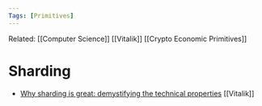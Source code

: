 ```yaml
---
Tags: [Primitives]
---
```

Related: [[Computer Science]] [[Vitalik]] [[Crypto Economic Primitives]]
# Sharding
- [Why sharding is great: demystifying the technical properties](https://vitalik.ca/general/2021/04/07/sharding.html) [[Vitalik]]
